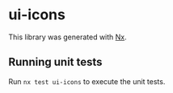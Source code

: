 # ui-icons

This library was generated with [Nx](https://nx.dev).

## Running unit tests

Run `nx test ui-icons` to execute the unit tests.
